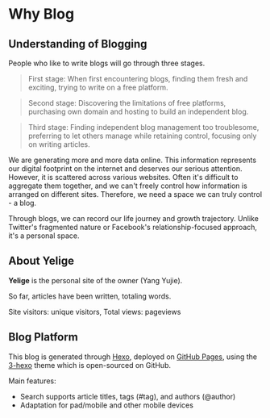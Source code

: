 # Why Blog
## Understanding of Blogging
People who like to write blogs will go through three stages.
>First stage: When first encountering blogs, finding them fresh and exciting, trying to write on a free platform.

>Second stage: Discovering the limitations of free platforms, purchasing own domain and hosting to build an independent blog.

>Third stage: Finding independent blog management too troublesome, preferring to let others manage while retaining control, focusing only on writing articles.
 
We are generating more and more data online. This information represents our digital footprint on the internet and deserves our serious attention. However, it is scattered across various websites. Often it's difficult to aggregate them together, and we can't freely control how information is arranged on different sites. Therefore, we need a space we can truly control - a blog.

Through blogs, we can record our life journey and growth trajectory. Unlike Twitter's fragmented nature or Facebook's relationship-focused approach, it's a personal space.

## About Yelige
**Yelige** is the personal site of the owner (Yang Yujie).

So far, <code class="article_number"></code> articles have been written, totaling <code class="site_word_count"></code> words.

Site visitors: <code class="site_uv"></code> unique visitors, Total views: <code class="site_pv"></code> pageviews

## Blog Platform
This blog is generated through [Hexo](https://hexo.io/), deployed on [GitHub Pages](https://pages.github.com/), using the [3-hexo](https://github.com/yelog/hexo-theme-3-hexo) theme which is open-sourced on GitHub.


Main features:
- Search supports article titles, tags (#tag), and authors (@author)
- Adaptation for pad/mobile and other mobile devices

